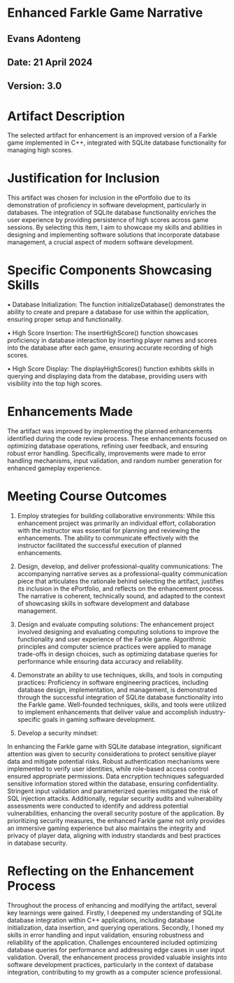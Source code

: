 # Enhanced Farkle Game Narrative
## Evans Adonteng 
## Date: 21 April 2024 
## Version: 3.0

# Artifact Description
 The selected artifact for enhancement is an improved version of a Farkle game implemented in C++, integrated with SQLite database functionality for managing high scores. 

# Justification for Inclusion
This artifact was chosen for inclusion in the ePortfolio due to its demonstration of proficiency in software development, particularly in databases. The integration of SQLite database functionality enriches the user experience by providing persistence of high scores across game sessions. By selecting this item, I aim to showcase my skills and abilities in designing and implementing software solutions that incorporate database management, a crucial aspect of modern software development.

# Specific Components Showcasing Skills

•	Database Initialization: The function initializeDatabase() demonstrates the ability to create and prepare a database for use within the application, ensuring proper setup and functionality.

•	High Score Insertion: The insertHighScore() function showcases proficiency in database interaction by inserting player names and scores into the database after each game, ensuring accurate recording of high scores.

•	High Score Display: The displayHighScores() function exhibits skills in querying and displaying data from the database, providing users with visibility into the top high scores.
# Enhancements Made
The artifact was improved by implementing the planned enhancements identified during the code review process. These enhancements focused on optimizing database operations, refining user feedback, and ensuring robust error handling. Specifically, improvements were made to error handling mechanisms, input validation, and random number generation for enhanced gameplay experience.

# Meeting Course Outcomes

1.	Employ strategies for building collaborative environments: While this enhancement project was primarily an individual effort, collaboration with the instructor was essential for planning and reviewing the enhancements. The ability to communicate effectively with the instructor facilitated the successful execution of planned enhancements.

2.	Design, develop, and deliver professional-quality communications: The accompanying narrative serves as a professional-quality communication piece that articulates the rationale behind selecting the artifact, justifies its inclusion in the ePortfolio, and reflects on the enhancement process. The narrative is coherent, technically sound, and adapted to the context of showcasing skills in software development and database management.

3.	Design and evaluate computing solutions: The enhancement project involved designing and evaluating computing solutions to improve the functionality and user experience of the Farkle game. Algorithmic principles and computer science practices were applied to manage trade-offs in design choices, such as optimizing database queries for performance while ensuring data accuracy and reliability.

4.	Demonstrate an ability to use techniques, skills, and tools in computing practices: Proficiency in software engineering practices, including database design, implementation, and management, is demonstrated through the successful integration of SQLite database functionality into the Farkle game. Well-founded techniques, skills, and tools were utilized to implement enhancements that deliver value and accomplish industry-specific goals in gaming software development.

5.	Develop a security mindset: 

In enhancing the Farkle game with SQLite database integration, significant attention was given to security considerations to protect sensitive player data and mitigate potential risks. Robust authentication mechanisms were implemented to verify user identities, while role-based access control ensured appropriate permissions. Data encryption techniques safeguarded sensitive information stored within the database, ensuring confidentiality. Stringent input validation and parameterized queries mitigated the risk of SQL injection attacks. Additionally, regular security audits and vulnerability assessments were conducted to identify and address potential vulnerabilities, enhancing the overall security posture of the application. By prioritizing security measures, the enhanced Farkle game not only provides an immersive gaming experience but also maintains the integrity and privacy of player data, aligning with industry standards and best practices in database security.

# Reflecting on the Enhancement Process
Throughout the process of enhancing and modifying the artifact, several key learnings were gained. Firstly, I deepened my understanding of SQLite database integration within C++ applications, including database initialization, data insertion, and querying operations. Secondly, I honed my skills in error handling and input validation, ensuring robustness and reliability of the application. Challenges encountered included optimizing database queries for performance and addressing edge cases in user input validation. Overall, the enhancement process provided valuable insights into software development practices, particularly in the context of database integration, contributing to my growth as a computer science professional.


